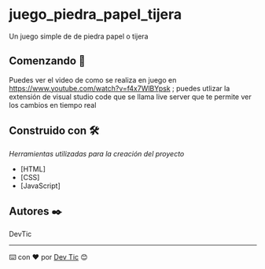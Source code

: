 # juego_piedra_papel_tijera

Un juego simple de de piedra papel o tijera

## Comenzando 🚀

Puedes ver el video de como se realiza en juego en https://www.youtube.com/watch?v=f4x7WlBYpsk ; puedes utlizar la extensión de visual studio code que se llama live server que
te permite ver los cambios en tiempo real




## Construido con 🛠️

_Herramientas utilizadas para la creación del proyecto_

* [HTML]
* [CSS]
* [JavaScript]


## Autores ✒️

DevTic



<!--
## Expresiones de Gratitud 🎁

* Comenta a otros sobre este proyecto 📢
* Invita una cerveza 🍺 o un café ☕ a alguien del equipo. 
* Da las gracias públicamente 🤓.
* etc.  
-->


---
⌨️ con ❤️ por [Dev Tic](https://twitter.com/dev_tics) 😊
